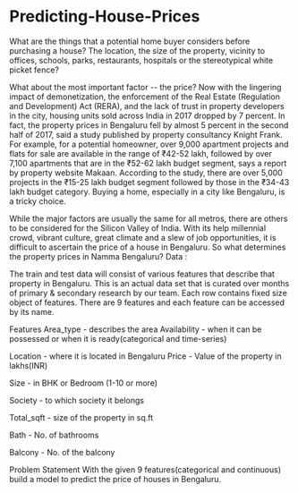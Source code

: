 # Predicting-House-Prices

What are the things that a potential home buyer considers before purchasing a house? The location, the size of the property, vicinity to offices, schools, parks, restaurants, hospitals or the stereotypical white picket fence? 

What about the most important factor -- the price? Now with the lingering impact of demonetization, the enforcement of the Real Estate (Regulation and Development) Act (RERA), and the lack of trust in property developers in the city, housing units sold across India in 2017 dropped by 7 percent. In fact, the property prices in Bengaluru fell by almost 5 percent in the second half of 2017, said a study published by property consultancy Knight Frank. For example, for a potential homeowner, over 9,000 apartment projects and flats for sale are available in the range of ₹42-52 lakh, followed by over 7,100 apartments that are in the ₹52-62 lakh budget segment, says a report by property website Makaan. According to the study, there are over 5,000 projects in the ₹15-25 lakh budget segment followed by those in the ₹34-43 lakh budget category. Buying a home, especially in a city like Bengaluru, is a tricky choice. 

While the major factors are usually the same for all metros, there are others to be considered for the Silicon Valley of India. With its help millennial crowd, vibrant culture, great climate and a slew of job opportunities, it is difficult to ascertain the price of a house in Bengaluru.   So what determines the property prices in Namma Bengaluru? Data : 

The train and test data will consist of various features that describe that property in Bengaluru. This is an actual data set that is curated over months of primary & secondary research by our team. Each row contains fixed size object of features. There are 9 features and each feature can be accessed by its name.

Features Area_type - describes the area Availability - when it can be possessed or when it is ready(categorical and time-series) 

Location - where it is located in Bengaluru Price - Value of the property in lakhs(INR) 

Size - in BHK or Bedroom (1-10 or more) 

Society - to which society it belongs 

Total_sqft - size of the property in sq.ft 

Bath - No. of bathrooms 

Balcony - No. of the balcony 

Problem Statement With the given 9 features(categorical and continuous) build a model to predict the price of houses in Bengaluru.
